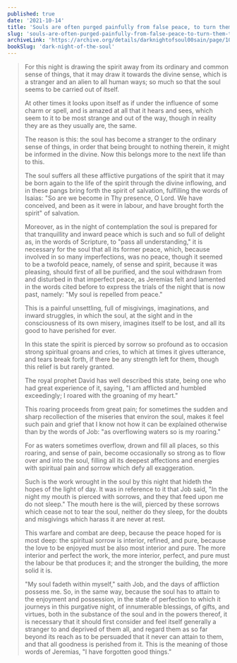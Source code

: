 ```yaml
---
published: true
date: '2021-10-14'
title: 'Souls are often purged painfully from false peace, to turn them towards true peace'
slug: 'souls-are-often-purged-painfully-from-false-peace-to-turn-them-towards-true-peace'
archiveLink: 'https://archive.org/details/darknightofsoul00sain/page/104?view=theater'
bookSlug: 'dark-night-of-the-soul'
---
```


> For this night is drawing the spirit away from its ordinary and common sense of things, that it may draw it towards the divine sense, which is a stranger and an alien to all human ways; so much so that the soul seems to be carried out of itself.
>
> At other times it looks upon itself as if under the influence of some charm or spell, and is amazed at all that it hears and sees, which seem to it to be most strange and out of the way, though in reality they are as they usually are, the same.
>
> The reason is this: the soul has become a stranger to the ordinary sense of things, in order that being brought to nothing therein, it might be informed in the divine. Now this belongs more to the next life than to this.
>
> The soul suffers all these afflictive purgations of the spirit that it may be born again to the life of the spirit through the divine inflowing, and in these pangs bring forth the spirit of salvation, fulfilling the words of Isaias: "So are we become in Thy presence, O Lord. We have conceived, and been as it were in labour, and have brought forth the spirit" of salvation.
>
> Moreover, as in the night of contemplation the soul is prepared for that tranquillity and inward peace which is such and so full of delight as, in the words of Scripture, to "pass all understanding," it is necessary for the soul that all its former peace, which, because involved in so many imperfections, was no peace, though it seemed to be a twofold peace, namely, of sense and spirit, because it was pleasing, should first of all be purified, and the soul withdrawn from and disturbed in that imperfect peace, as Jeremias felt and lamented in the words cited before to express the trials of the night that is now past, namely: "My soul is repelled from peace."
>
> This is a painful unsettling, full of misgivings, imaginations, and inward struggles, in which the soul, at the sight and in the consciousness of its own misery, imagines itself to be lost, and all its good to have perished for ever.
>
> In this state the spirit is pierced by sorrow so profound as to occasion strong spiritual groans and cries, to which at times it gives utterance, and tears break forth, if there be any strength left for them, though this relief is but rarely granted.
>
> The royal prophet David has well described this state, being one who had great experience of it, saying, "I am afflicted and humbled exceedingly; I roared with the groaning of my heart."
>
> This roaring proceeds from great pain; for sometimes the sudden and sharp recollection of the miseries that environ the soul, makes it feel such pain and grief that I know not how it can be explained otherwise than by the words of Job: "as overflowing waters so is my roaring."
>
> For as waters sometimes overflow, drown and fill all places, so this roaring, and sense of pain, become occasionally so strong as to flow over and into the soul, filling all its deepest affections and energies with spiritual pain and sorrow which defy all exaggeration.
>
> Such is the work wrought in the soul by this night that hideth the hopes of the light of day. It was in reference to it that Job said, "In the night my mouth is pierced with sorrows, and they that feed upon me do not sleep." The mouth here is the will, pierced by these sorrows which cease not to tear the soul, neither do they sleep, for the doubts and misgivings which harass it are never at rest.
>
> This warfare and combat are deep, because the peace hoped for is most deep: the spiritual sorrow is interior, refined, and pure, because the love to be enjoyed must be also most interior and pure. The more interior and perfect the work, the more interior, perfect, and pure must the labour be that produces it; and the stronger the building, the more solid it is.
>
> "My soul fadeth within myself," saith Job, and the days of affliction possess me. So, in the same way, because the soul has to attain to the enjoyment and possession, in the state of perfection to which it journeys in this purgative night, of innumerable blessings, of gifts, and virtues, both in the substance of the soul and in the powers thereof, it is necessary that it should first consider and feel itself generally a stranger to and deprived of them all, and regard them as so far beyond its reach as to be persuaded that it never can attain to them, and that all goodness is perished from it. This is the meaning of those words of Jeremias, "I have forgotten good things."